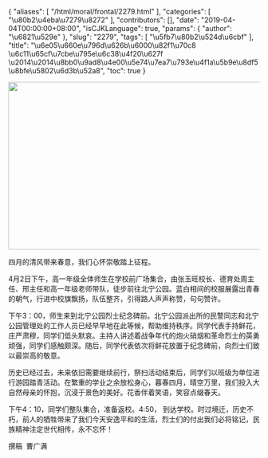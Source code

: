 {
    "aliases": [
        "/html/moral/frontal/2279.html"
    ],
    "categories": [
        "\u80b2\u4eba\u7279\u8272"
    ],
    "contributors": [],
    "date": "2019-04-04T00:00:00+08:00",
    "isCJKLanguage": true,
    "params": {
        "author": "\u6821\u529e"
    },
    "slug": "2279",
    "tags": [
        "\u5fb7\u80b2\u524d\u6cbf"
    ],
    "title": "\u6e05\u660e\u796d\u626b\u6000\u82f1\u70c8  \u6c11\u65cf\u7cbe\u795e\u6c38\u4f20\u627f             \u2014\u2014\u8bb0\u9ad8\u4e00\u5e74\u7ea7\u793e\u4f1a\u5b9e\u8df5\u8bfe\u5802\u6d3b\u52a8",
    "toc": true
}


<img
    src="https://cdn.tfls.online/mirror/full/ca14cb233d4bd5889bf85826e1071d618bfdcb9d.jpg"
    style="display:block;margin-left:auto;margin-right:auto;"
    decoding="async"
    fetchpriority="auto"
    loading="lazy"
    height="337"
    width="506"
/>






 四月的清风带来春意，我们心怀崇敬踏上征程。
 



 4月2日下午，高一年级全体师生在学校前广场集合，由张玉旺校长、德育处周主任、邢主任和高一年级老师带队，徒步前往北宁公园。蓝白相间的校服展露出青春的朝气，行进中校旗飘扬，队伍整齐，引得路人声声称赞，句句赞许。
 



下午3：00，师生来到北宁公园烈士纪念碑前。北宁公园派出所的民警同志和北宁公园管理处的工作人员已经早早地在此等候，帮助维持秩序。同学代表手持鲜花，庄严肃穆，同学们低头默哀。主持人讲述着战争年代的炮火硝烟和革命烈士的英勇顽强，同学们感触颇深。随后，同学代表依次将鲜花放置于纪念碑前，向烈士们致以最崇高的敬意。      
 



 历史已经过去，未来依旧需要继续前行，祭扫活动结束后，同学们以班级为单位进行游园踏青活动。在繁重的学业之余放松身心，暮春四月，晴空万里，我们投入大自然母亲的怀抱，沉浸于景色的美好。花香伴着笑语，笑容点缀春天。
 



下午4：10，同学们整队集合，准备返校。4:50， 到达学校。时过境迁，历史不朽，前人的牺牲带来了我们今天安逸平和的生活，烈士们的付出我们必将铭记，民族精神注定世代相传，永不忘怀！
 



 撰稿  曹广满






